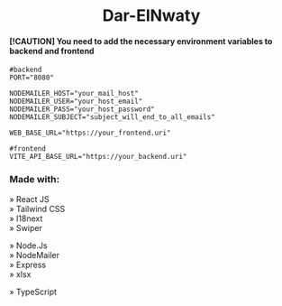 <h1 align="center">Dar-ElNwaty</h1>

#### [!CAUTION] You need to add the necessary environment variables to backend and frontend

```env
#backend
PORT="8080"

NODEMAILER_HOST="your_mail_host"
NODEMAILER_USER="your_host_email"
NODEMAILER_PASS="your_host_password"
NODEMAILER_SUBJECT="subject_will_end_to_all_emails"

WEB_BASE_URL="https://your_frontend.uri"

#frontend
VITE_API_BASE_URL="https://your_backend.uri"
```

### Made with:

» React JS <br>
» Tailwind CSS <br>
» I18next <br>
» Swiper <br>

» Node.Js <br>
» NodeMailer <br>
» Express <br>
» xlsx <br>

» TypeScript <br>
